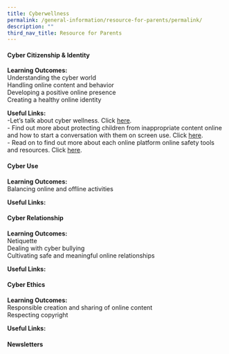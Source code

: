 ```yaml
---
title: Cyberwellness
permalink: /general-information/resource-for-parents/permalink/
description: ""
third_nav_title: Resource for Parents
---
```

#### **Cyber Citizenship &amp; Identity**

**Learning Outcomes:**<br>
Understanding the cyber world <br>
Handling online content and behavior <br>
Developing a positive online presence <br>
Creating a healthy online identity<br>

**Useful Links:**<br> -Let’s talk about cyber wellness. Click [here](https://www.healthhub.sg/programmes/186/mindsg/caring-for-ourselves/learning-about-cyber-wellness-Teens#home). 
<br> - Find out more about protecting children from inappropriate content online and how to
start a conversation with them on screen use. Click [here](https://www.imda.gov.sg/digitalforlife/Digitalwellness).<br> - Read on to find out more about each online platform online safety tools and resources. Click [here](https://www.betterinternet.sg/Resources/Resources-Listing/Tools-and-resources-for-managing-your-own-safety-online).
#### **Cyber Use**<br>
**Learning Outcomes:**<br>
Balancing online and offline activities<br>

**Useful Links:**<br>

#### **Cyber Relationship**

**Learning Outcomes:**<br>
Netiquette<br>
Dealing with cyber bullying<br>
Cultivating safe and meaningful online relationships<br>

**Useful Links:**<br>

#### **Cyber Ethics**

**Learning Outcomes:**<br>
Responsible creation and sharing of online content<br>
Respecting copyright<br>

**Useful Links:**<br>

#### **Newsletters**